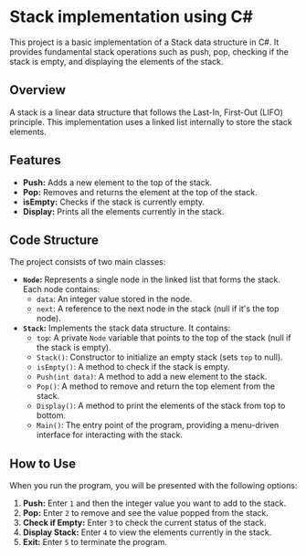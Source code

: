 # Stack implementation using C#

This project is a basic implementation of a Stack data structure in C#. It provides fundamental stack operations such as push, pop, checking if the stack is empty, and displaying the elements of the stack.

## Overview

A stack is a linear data structure that follows the Last-In, First-Out (LIFO) principle. This implementation uses a linked list internally to store the stack elements.

## Features

* **Push:** Adds a new element to the top of the stack.
* **Pop:** Removes and returns the element at the top of the stack.
* **isEmpty:** Checks if the stack is currently empty.
* **Display:** Prints all the elements currently in the stack.

## Code Structure

The project consists of two main classes:

* **`Node`:** Represents a single node in the linked list that forms the stack. Each node contains:
    * `data`: An integer value stored in the node.
    * `next`: A reference to the next node in the stack (null if it's the top node).
* **`Stack`:** Implements the stack data structure. It contains:
    * `top`: A private `Node` variable that points to the top of the stack (null if the stack is empty).
    * `Stack()`: Constructor to initialize an empty stack (sets `top` to null).
    * `isEmpty()`: A method to check if the stack is empty.
    * `Push(int data)`: A method to add a new element to the stack.
    * `Pop()`: A method to remove and return the top element from the stack.
    * `Display()`: A method to print the elements of the stack from top to bottom.
    * `Main()`: The entry point of the program, providing a menu-driven interface for interacting with the stack.

## How to Use

When you run the program, you will be presented with the following options:

1.  **Push:** Enter `1` and then the integer value you want to add to the stack.
2.  **Pop:** Enter `2` to remove and see the value popped from the stack.
3.  **Check if Empty:** Enter `3` to check the current status of the stack.
4.  **Display Stack:** Enter `4` to view the elements currently in the stack.
5.  **Exit:** Enter `5` to terminate the program.


